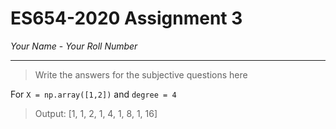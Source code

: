# ES654-2020 Assignment 3

*Your Name* - *Your Roll Number*

------

> Write the answers for the subjective questions here

For `X = np.array([1,2])` and `degree = 4`
> Output: [1, 1, 2, 1, 4, 1, 8, 1, 16]